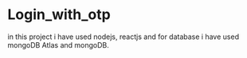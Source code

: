 # Login_with_otp
in this project i have used nodejs, reactjs and for database i have used mongoDB Atlas and mongoDB.
